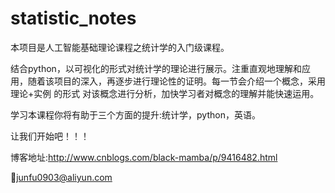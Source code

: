 # statistic_notes

本项目是人工智能基础理论课程之统计学的入门级课程。

结合python，以可视化的形式对统计学的理论进行展示。注重直观地理解和应用，随着该项目的深入，再逐步进行理论性的证明。每一节会介绍一个概念，采用 理论+实例 的形式 对该概念进行分析，加快学习者对概念的理解并能快速运用。

学习本课程你将有助于三个方面的提升:统计学，python，英语。

让我们开始吧！！！

博客地址:http://www.cnblogs.com/black-mamba/p/9416482.html

:email:junfu0903@aliyun.com